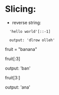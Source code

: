 # Slicing:
- reverse string:
```
  'hello world'[::-1]

  output: 'dlrow olleh'
```

fruit = "banana"

fruit[:3]

output: 'ban'

fruit[3:]

output: 'ana'
